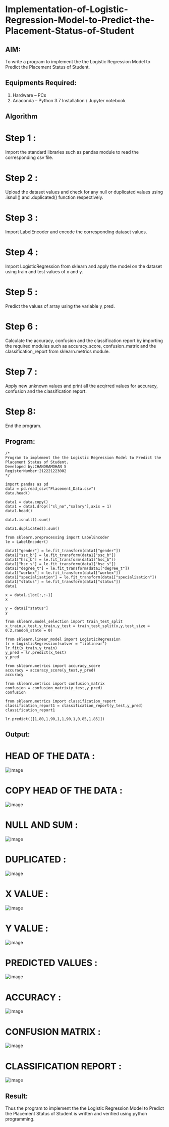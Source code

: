 # Implementation-of-Logistic-Regression-Model-to-Predict-the-Placement-Status-of-Student

## AIM:
To write a program to implement the the Logistic Regression Model to Predict the Placement Status of Student.

## Equipments Required:
1. Hardware – PCs
2. Anaconda – Python 3.7 Installation / Jupyter notebook

## Algorithm
# Step 1 :

Import the standard libraries such as pandas module to read the corresponding csv file.
# Step 2 :

Upload the dataset values and check for any null or duplicated values using .isnull() and .duplicated() function respectively.
# Step 3 :

Import LabelEncoder and encode the corresponding dataset values.
# Step 4 :

Import LogisticRegression from sklearn and apply the model on the dataset using train and test values of x and y.
# Step 5 :

Predict the values of array using the variable y_pred.
# Step 6 :

Calculate the accuracy, confusion and the classification report by importing the required modules such as accuracy_score, confusion_matrix and the classification_report from sklearn.metrics module.
# Step 7 :

Apply new unknown values and print all the acqirred values for accuracy, confusion and the classification report.
# Step 8:
End the program. 

## Program:
```
/*
Program to implement the the Logistic Regression Model to Predict the Placement Status of Student.
Developed by:CHANDRAMOHAN S 
RegisterNumber:212221223002  
*/
```
```
import pandas as pd
data = pd.read_csv("Placement_Data.csv")
data.head()

data1 = data.copy()
data1 = data1.drop(["sl_no","salary"],axis = 1)
data1.head()

data1.isnull().sum()

data1.duplicated().sum()

from sklearn.preprocessing import LabelEncoder
le = LabelEncoder()

data1["gender"] = le.fit_transform(data1["gender"])
data1["ssc_b"] = le.fit_transform(data1["ssc_b"])
data1["hsc_b"] = le.fit_transform(data1["hsc_b"])
data1["hsc_s"] = le.fit_transform(data1["hsc_s"])
data1["degree_t"] = le.fit_transform(data1["degree_t"])
data1["workex"] = le.fit_transform(data1["workex"])
data1["specialisation"] = le.fit_transform(data1["specialisation"])
data1["status"] = le.fit_transform(data1["status"])
data1

x = data1.iloc[:,:-1]
x

y = data1["status"]
y

from sklearn.model_selection import train_test_split
x_train,x_test,y_train,y_test = train_test_split(x,y,test_size = 0.2,random_state = 0)

from sklearn.linear_model import LogisticRegression
lr = LogisticRegression(solver = "liblinear")
lr.fit(x_train,y_train)
y_pred = lr.predict(x_test)
y_pred

from sklearn.metrics import accuracy_score
accuracy = accuracy_score(y_test,y_pred)
accuracy

from sklearn.metrics import confusion_matrix
confusion = confusion_matrix(y_test,y_pred)
confusion

from sklearn.metrics import classification_report
classification_report1 = classification_report(y_test,y_pred)
classification_report1

lr.predict([[1,80,1,90,1,1,90,1,0,85,1,85]])
```

## Output:
# HEAD OF THE DATA :
![image](https://github.com/Yogabharathi3/Implementation-of-Logistic-Regression-Model-to-Predict-the-Placement-Status-of-Student/assets/118899387/6ce7e0b0-8f6a-4ff8-b65c-b4c86e1701c5)

# COPY HEAD OF THE DATA :
![image](https://github.com/Yogabharathi3/Implementation-of-Logistic-Regression-Model-to-Predict-the-Placement-Status-of-Student/assets/118899387/fd14ef98-ca02-4971-9bd4-5d57b0ef3b4d)

# NULL AND SUM :
![image](https://github.com/Yogabharathi3/Implementation-of-Logistic-Regression-Model-to-Predict-the-Placement-Status-of-Student/assets/118899387/59676f83-b804-411a-87e7-25f83ae796d2)

# DUPLICATED :
![image](https://github.com/Yogabharathi3/Implementation-of-Logistic-Regression-Model-to-Predict-the-Placement-Status-of-Student/assets/118899387/e4be843f-0f1b-43cf-a990-a1c57e981245)

# X VALUE :
![image](https://github.com/Yogabharathi3/Implementation-of-Logistic-Regression-Model-to-Predict-the-Placement-Status-of-Student/assets/118899387/a815f9ef-1e3f-4fbc-a8e8-d220e5e20f74)


# Y VALUE :
![image](https://github.com/Yogabharathi3/Implementation-of-Logistic-Regression-Model-to-Predict-the-Placement-Status-of-Student/assets/118899387/5b4617cb-f596-4027-b4ca-86a04716c7db)
# PREDICTED VALUES :
![image](https://github.com/Yogabharathi3/Implementation-of-Logistic-Regression-Model-to-Predict-the-Placement-Status-of-Student/assets/118899387/96c43a4d-30b8-4fd3-8d86-5494235375db)


# ACCURACY :
![image](https://github.com/Yogabharathi3/Implementation-of-Logistic-Regression-Model-to-Predict-the-Placement-Status-of-Student/assets/118899387/4c057d40-d639-4d9f-8876-7f8a56452eeb)


# CONFUSION MATRIX :
![image](https://github.com/Yogabharathi3/Implementation-of-Logistic-Regression-Model-to-Predict-the-Placement-Status-of-Student/assets/118899387/2648598a-f8a2-4816-a33d-93294112a208)


# CLASSIFICATION REPORT :
![image](https://github.com/Yogabharathi3/Implementation-of-Logistic-Regression-Model-to-Predict-the-Placement-Status-of-Student/assets/118899387/566d6eb0-605c-46f2-973d-16c6fc7401a1)

## Result:
Thus the program to implement the the Logistic Regression Model to Predict the Placement Status of Student is written and verified using python programming.
